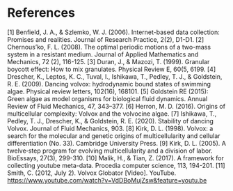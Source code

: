 # References

[1] Benfield, J. A., & Szlemko, W. J. (2006). Internet-based data collection: Promises and realities. Journal of Research Practice, 2(2), D1-D1.
[2] Chernous’ko, F. L. (2008). The optimal periodic motions of a two-mass system in a resistant medium. Journal of Applied Mathematics and Mechanics, 72 (2), 116-125.
[3] Duran, J., & Mazozi, T. (1999). Granular boycott effect: How to mix granulates. Physical Review E, 60(5, 6199.
[4] Drescher, K., Leptos, K. C., Tuval, I., Ishikawa, T., Pedley, T. J., & Goldstein, R. E. (2009). Dancing volvox: hydrodynamic bound states of swimming algae. Physical review letters, 102(16), 168101.
[5] Goldstein RE (2015): Green algae as model organisms for biological fluid dynamics. Annual Review of Fluid Mechanics, 47, 343–377.
[6] Herron, M. D. (2016). Origins of multicellular complexity: Volvox and the volvocine algae.
[7] Ishikawa, T., Pedley, T. J., Drescher, K., & Goldstein, R. E. (2020). Stability of dancing Volvox. Journal of Fluid Mechanics, 903.
[8] Kirk, D. L. (1998). Volvox: a search for the molecular and genetic origins of multicellularity and cellular differentiation (No. 33). Cambridge University Press.
[9] Kirk, D. L. (2005). A twelve‐step program for evolving multicellularity and a division of labor. BioEssays, 27(3), 299-310.
[10] Malik, H., & Tian, Z. (2017). A framework for collecting youtube meta-data. Procedia computer science, 113, 194-201.
[11] Smith, C. (2012, July 2). Volvox Globator [Video]. YouTube. https://www.youtube.com/watch?v=VdDBoMujZsw&feature=youtu.be